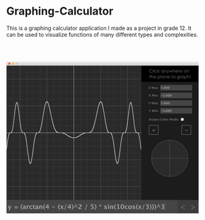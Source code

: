 # Graphing-Calculator
This is a graphing calculator application I made as a project in grade 12. It can be used to visualize functions of many different types and complexities.

</br>

</br>

![alt text](https://github.com/VictorSuciu/Graphing-Calculator/blob/master/Images/GC_Example.png)
